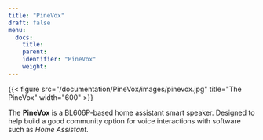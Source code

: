```yaml
---
title: "PineVox"
draft: false
menu:
  docs:
    title:
    parent: 
    identifier: "PineVox"
    weight: 
---
```


{{< figure src="/documentation/PineVox/images/pinevox.jpg" title="The PineVox" width="600" >}}

The **PineVox** is a BL606P-based home assistant smart speaker. Designed to help build a good community option for voice interactions with software such as _Home Assistant_.
